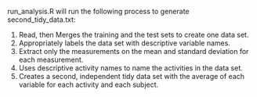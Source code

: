 run_analysis.R will run the following process to generate second_tidy_data.txt: 

1. Read, then Merges the training and the test sets to create one data set.
4. Appropriately labels the data set with descriptive variable names. 
2. Extract only the measurements on the mean and standard deviation for each measurement. 
3. Uses descriptive activity names to name the activities in the data set.
5. Creates a second, independent tidy data set with the average of each variable for each activity and each subject. 
